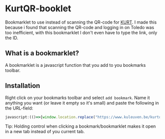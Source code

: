 # KurtQR-booklet
Bookmarklet to use instead of scanning the QR-code for [KURT](https://bib.kuleuven.be/english/facilities/reservations "KU Leuven Reservation Tool"). I made this because i found that scanning the QR-code and logging in on Toledo was too inefficient, with this bookmarklet I don't even have to type the link, only the ID.

## What is a bookmarklet?
A bookmarklet is a javascript function that you add to you bookmarks toolbar.

## Installation
Right click on your bookmarks toolbar and select `add bookmark`. Name it anything you want (or leave it empty so it's small) and paste the following in the URL-field:
```js
javascript:(()=>{window.location.replace("https://www.kuleuven.be/kurtqr?id=".concat(prompt("ID on the KurtQR link","300000")));})();
```
Tip: Holding control when clicking a bookmark/bookmarklet makes it open in a new tab instead of you current tab.
